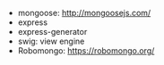 * mongoose: http://mongoosejs.com/
* express
* express-generator
* swig: view engine
* Robomongo: https://robomongo.org/
